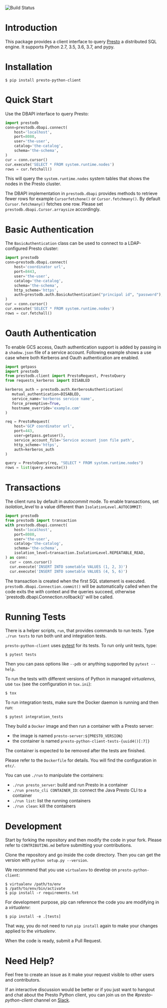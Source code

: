 ![Build Status](https://travis-ci.org/prestodb/presto-python-client.svg?branch=master)

# Introduction

This package provides a client interface to query [Presto](https://prestodb.io/)
a distributed SQL engine. It supports Python 2.7, 3.5, 3.6, 3.7, and pypy.

# Installation

```
$ pip install presto-python-client
```

# Quick Start

Use the DBAPI interface to query Presto:

```python
import prestodb
conn=prestodb.dbapi.connect(
    host='localhost',
    port=8080,
    user='the-user',
    catalog='the-catalog',
    schema='the-schema',
)
cur = conn.cursor()
cur.execute('SELECT * FROM system.runtime.nodes')
rows = cur.fetchall()
```

This will query the `system.runtime.nodes` system tables that shows the nodes
in the Presto cluster.

The DBAPI implementation in `prestodb.dbapi` provides methods to retrieve fewer
rows for example `Cursorfetchone()` or `Cursor.fetchmany()`. By default
`Cursor.fetchmany()` fetches one row. Please set
`prestodb.dbapi.Cursor.arraysize` accordingly.

# Basic Authentication
The `BasicAuthentication` class can be used to connect to a LDAP-configured Presto
cluster:
```python
import prestodb
conn=prestodb.dbapi.connect(
    host='coordinator url',
    port=8443,
    user='the-user',
    catalog='the-catalog',
    schema='the-schema',
    http_scheme='https',
    auth=prestodb.auth.BasicAuthentication("principal id", "password"),
)
cur = conn.cursor()
cur.execute('SELECT * FROM system.runtime.nodes')
rows = cur.fetchall()
```

# Oauth Authentication
To enable GCS access, Oauth authentication support is added by passing in a `shadow.json` file of a service account.
Following example shows a use case where both Kerberos and Oauth authentication are enabled.

```python
import getpass
import prestodb
from prestodb.client import PrestoRequest, PrestoQuery
from requests_kerberos import DISABLED

kerberos_auth = prestodb.auth.KerberosAuthentication(
   mutual_authentication=DISABLED,
   service_name='kerberos service name',
   force_preemptive=True,
   hostname_override='example.com'
)

req = PrestoRequest(
    host='GCP coordinator url',
    port=443,
    user=getpass.getuser(),
    service_account_file='Service account json file path',
    http_scheme='https',
    auth=kerberos_auth
)

query = PrestoQuery(req, "SELECT * FROM system.runtime.nodes")
rows = list(query.execute())
```

# Transactions
The client runs by default in *autocommit* mode. To enable transactions, set
*isolation_level* to a value different than `IsolationLevel.AUTOCOMMIT`:

```python
import prestodb
from prestodb import transaction
with prestodb.dbapi.connect(
    host='localhost',
    port=8080,
    user='the-user',
    catalog='the-catalog',
    schema='the-schema',
    isolation_level=transaction.IsolationLevel.REPEATABLE_READ,
) as conn:
  cur = conn.cursor()
  cur.execute('INSERT INTO sometable VALUES (1, 2, 3)')
  cur.execute('INSERT INTO sometable VALUES (4, 5, 6)')
```

The transaction is created when the first SQL statement is executed.
`prestodb.dbapi.Connection.commit()` will be automatically called when the code
exits the *with* context and the queries succeed, otherwise
`prestodb.dbapi.Connection.rollback()' will be called.

# Running Tests

There is a helper scripts, `run`, that provides commands to run tests.
Type `./run tests` to run both unit and integration tests.

`presto-python-client` uses [pytest](https://pytest.org/) for its tests. To run
only unit tests, type:

```
$ pytest tests
```

Then you can pass options like `--pdb` or anything supported by `pytest --help`.

To run the tests with different versions of Python in managed *virtualenvs*,
use `tox` (see the configuration in `tox.ini`):

```
$ tox
```

To run integration tests, make sure the Docker daemon is running and then run:

```
$ pytest integration_tests
```

They build a `Docker` image and then run a container with a Presto server:
- the image is named `presto-server:${PRESTO_VERSION}`
- the container is named `presto-python-client-tests-{uuid4()[:7]}`

The container is expected to be removed after the tests are finished.

Please refer to the `Dockerfile` for details. You will find the configuration
in `etc/`.

You can use `./run` to manipulate the containers:

- `./run presto_server`: build and run Presto in a container
- `./run presto_cli CONTAINER_ID`: connect the Java Presto CLI to a container
- `./run list`: list the running containers
- `./run clean`: kill the containers

# Development

Start by forking the repository and then modify the code in your fork.
Please refer to `CONTRIBUTING.md` before submitting your contributions.

Clone the repository and go inside the code directory. Then you can get the
version with `python setup.py --version`.

We recommend that you use `virtualenv` to develop on `presto-python-client`:

```
$ virtualenv /path/to/env
$ /path/to/env/bin/activate
$ pip install -r requirements.txt
```

For development purpose, pip can reference the code you are modifying in a
*virtualenv*:

```
$ pip install -e .[tests]
```

That way, you do not need to run `pip install` again to make your changes
applied to the *virtualenv*.

When the code is ready, submit a Pull Request.

# Need Help?

Feel free to create an issue as it make your request visible to other users and contributors.

If an interactive discussion would be better or if you just want to hangout and chat about the Presto Python client, you can join us on the *#presto-python-client* channel on [Slack](https://prestodb.slack.com).
